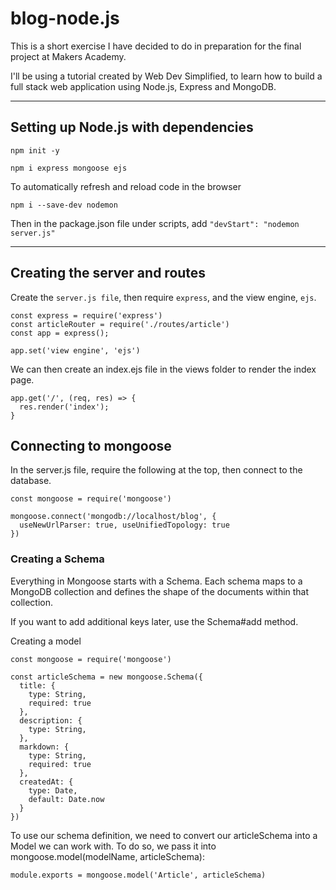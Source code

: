 # blog-node.js

This is a short exercise I have decided to do in preparation for the final project at Makers Academy.

I'll be using a tutorial created by Web Dev Simplified, to learn how to build a full stack web application using Node.js, Express and MongoDB.

-------------------------------------------------------------------------------------

## Setting up Node.js with dependencies

```
npm init -y

npm i express mongoose ejs
```

To automatically refresh and reload code in the browser
```
npm i --save-dev nodemon
```
Then in the package.json file under scripts, add `"devStart": "nodemon server.js"`

-------------------------------------------------------------------------------------

## Creating the server and routes

Create the `server.js file`, then require `express`, and the view engine, `ejs`.

```
const express = require('express')
const articleRouter = require('./routes/article')
const app = express();

app.set('view engine', 'ejs')
```

We can then create an index.ejs file in the views folder to render the index page.

```
app.get('/', (req, res) => {
  res.render('index');
}
```

## Connecting to mongoose

In the server.js file, require the following at the top, then connect to the database.
```
const mongoose = require('mongoose')

mongoose.connect('mongodb://localhost/blog', {
  useNewUrlParser: true, useUnifiedTopology: true 
})

```
### Creating a Schema

Everything in Mongoose starts with a Schema. Each schema maps to a MongoDB collection and defines the shape of the documents within that collection.

If you want to add additional keys later, use the Schema#add method.

Creating a model

```
const mongoose = require('mongoose')

const articleSchema = new mongoose.Schema({
  title: {
    type: String,
    required: true
  },
  description: {
    type: String,
  },
  markdown: {
    type: String,
    required: true
  },
  createdAt: {
    type: Date,
    default: Date.now
  }
})
```

To use our schema definition, we need to convert our articleSchema into a Model we can work with. To do so, we pass it into mongoose.model(modelName, articleSchema):

`module.exports = mongoose.model('Article', articleSchema)`

